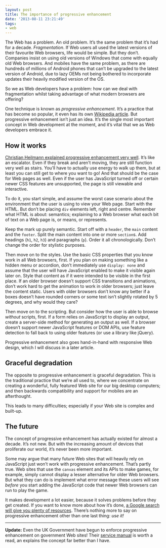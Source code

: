 ```yaml
---
layout: post
title: The importance of progressive enhancement
date: '2013-08-11 23:21:49'
tags:
- web
---
```


The Web has a problem. An old problem. It’s the same problem that it’s had for a decade. *Fragmentation*. If Web users all used the latest versions of their favourite Web browsers, life would be simple. But they don’t. Companies insist on using old versions of Windows that come with equally old Web browsers. And mobiles have the same problem, as there are hundreds of millions of Android phones that can’t be upgraded to the latest version of Android, due to lazy OEMs not being bothered to incorporate updates their heavily modified version of the OS.

So we as Web developers have a problem: how can we deal with fragmentation whilst taking advantage of what modern browsers are offering?

One technique is known as *progressive enhancement*. It’s a practice that has become so popular, it even has its own [Wikipedia article](http://en.wikipedia.org/wiki/Progressive_enhancement). But progressive enhancement isn’t just an idea. It’s the single most important concept in Web development at the moment, and it’s vital that we as Web developers embrace it.


## How it works

[Christian Heilmann explained progressive enhancement very well](http://christianheilmann.com/2012/02/16/stumbling-on-the-escalator/). It’s like an escalator. Even if they break and aren’t moving, they are still function very well as stairs. You’ll have to actually use energy to walk up them, but at least you can still get to where you want to go! And that should be the case for Web pages as well. Even if the user has JavaScript turned off or certain newer CSS features are unsupported, the page is still viewable and interactive.

To do it, you start simple, and assume the worst case scenario about the environment that the user is using to view your Web page. Start with the HTML. But don’t be placing `div` elements left, right and centre. Remember what HTML is about: semantics; explaining to a Web browser what each bit of text on a Web page is, or means, or represents.

Keep the mark up purely semantic. Start off with a `header`, the `main` content and the `footer`. Split the main content into one or more `section`s. Add headings (`h1`, `h2`, `h3`) and paragraphs (`p`). Order it all chronologically. Don’t change the order for stylistic purposes.

Then move on to the styles. Use the basic CSS properties that you know work in all Web browsers, first. If you plan on making something like a hidden menu or accordion, don’t immediately use `display: none` and assume that the user will have JavaScript enabled to make it visible again later on. Style that content as if it were intended to be visible in the first place. If an older browser doesn’t support CSS transitions and animations, don’t work hard to get the animation to work in older browsers; just leave the content static. Users with older browsers don’t know any better if a boxes doesn’t have rounded corners or some text isn’t slightly rotated by 5 degrees, and why would they care?

Then move on to the scripting. But consider how the user is able to browse *without* scripts, first. If a form relies on JavaScript to display an output, create a server-side method for generating an output as well. If a browser doesn’t support newer JavaScript features or DOM APIs, use feature detection to fall back to using older features (or use a library like jQuery).

Progressive enhancement also goes hand-in-hand with responsive Web design, which I will discuss in a later article.


## Graceful degradation

The opposite to progressive enhancement is graceful degradation. This is the traditional practice that we’re all used to, where we concentrate on creating a wonderful, fully featured Web site for our big desktop computers; and then backwards compatibility and support for mobiles are an afterthought.

This leads to many difficulties; especially if your Web site is complex and built-up.


## The future

The concept of progressive enhancement has actually existed for almost a decade. It’s not new. But with the increasing amount of devices that proliferate our world, it’s never been more important.

Some may argue that many future Web sites that will heavily rely on JavaScript just won’t work with progressive enhancement. That’s partly true. Web sites that use the `canvas` element and its APIs to make games, for example, simply cannot display a lesser alternative for older Web browsers. But what they can do is implement what error message these users will see *before* you start adding the JavaScript code that newer Web browsers can run to play the game.

It makes development a lot easier, because it solves problems before they get created. If you want to know more about how it’s done, [a Google search will give you plenty of resources](https://www.google.co.uk/search?q=progressive+enhancement). There’s nothing more to say on progressive enhancement other than one last thing: *use it!*

- - - - - -

**Update:** Even the UK Government have begun to enforce progressive enhancement on government Web sites! Their [service manual](https://www.gov.uk/service-manual/making-software/progressive-enhancement.html) is worth a read, an explains the concept far better than I have.



